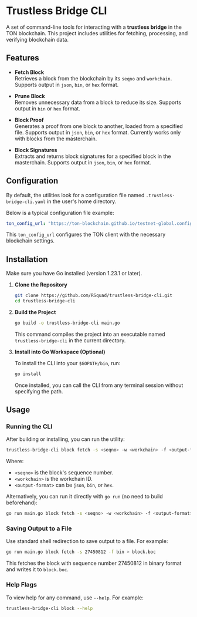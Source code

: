 # Trustless Bridge CLI

A set of command-line tools for interacting with a **trustless bridge** in the TON blockchain. This project includes utilities for fetching, processing, and verifying blockchain data.

## Features

- **Fetch Block**  
  Retrieves a block from the blockchain by its `seqno` and `workchain`. Supports output in `json`, `bin`, or `hex` format.

- **Prune Block**  
  Removes unnecessary data from a block to reduce its size. Supports output in `bin` or `hex` format.

- **Block Proof**  
  Generates a proof from one block to another, loaded from a specified file. Supports output in `json`, `bin`, or `hex` format. Currently works only with blocks from the masterchain.

- **Block Signatures**  
  Extracts and returns block signatures for a specified block in the masterchain. Supports output in `json`, `bin`, or `hex` format.

## Configuration

By default, the utilities look for a configuration file named `.trustless-bridge-cli.yaml` in the user's home directory.

Below is a typical configuration file example:

```yaml
ton_config_url: "https://ton-blockchain.github.io/testnet-global.config.json"
```

This `ton_config_url` configures the TON client with the necessary blockchain settings.

## Installation

Make sure you have Go installed (version 1.23.1 or later).

1. **Clone the Repository**

   ```bash
   git clone https://github.com/RSquad/trustless-bridge-cli.git
   cd trustless-bridge-cli
   ```

2. **Build the Project**

   ```bash
   go build -o trustless-bridge-cli main.go
   ```

   This command compiles the project into an executable named `trustless-bridge-cli` in the current directory.

3. **Install into Go Workspace (Optional)**

   To install the CLI into your `$GOPATH/bin`, run:

   ```bash
   go install
   ```

   Once installed, you can call the CLI from any terminal session without specifying the path.

## Usage

### Running the CLI

After building or installing, you can run the utility:

```bash
trustless-bridge-cli block fetch -s <seqno> -w <workchain> -f <output-format>
```

Where:

- `<seqno>` is the block's sequence number.
- `<workchain>` is the workchain ID.
- `<output-format>` can be `json`, `bin`, or `hex`.

Alternatively, you can run it directly with `go run` (no need to build beforehand):

```bash
go run main.go block fetch -s <seqno> -w <workchain> -f <output-format>
```

### Saving Output to a File

Use standard shell redirection to save output to a file. For example:

```bash
go run main.go block fetch -s 27450812 -f bin > block.boc
```

This fetches the block with sequence number 27450812 in binary format and writes it to `block.boc`.

### Help Flags

To view help for any command, use `--help`. For example:

```bash
trustless-bridge-cli block --help
```

